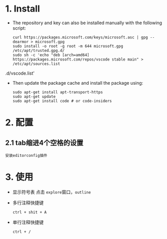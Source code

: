 
# 1. Install 
 - The repository and key can also be installed manually with the following script:
	```
    curl https://packages.microsoft.com/keys/microsoft.asc | gpg --dearmor > microsoft.gpg
    sudo install -o root -g root -m 644 microsoft.gpg /etc/apt/trusted.gpg.d/
    sudo sh -c 'echo "deb [arch=amd64] https://packages.microsoft.com/repos/vscode stable main" > /etc/apt/sources.list
    ```
.d/vscode.list'

 - Then update the package cache and install the package using:
	```
    sudo apt-get install apt-transport-https
    sudo apt-get update
    sudo apt-get install code # or code-insiders
    ```
# 2. 配置
## 2.1 tab缩进4个空格的设置

    安装editorconfig插件
    
# 3. 使用    

 - 显示符号表
	点击 `explore`窗口，`outline`
	
 - 多行注释快捷键
	```
    ctrl + shit + A	 
	```
 - 单行注释快捷键
	```
    ctrl + /
	```
<!--stackedit_data:
eyJoaXN0b3J5IjpbMTA2NjI5MTcyLC0xNzIzMzE3NTMyLDI2Nz
A1ODAwMyw2MTIzNDM1MzEsLTU5ODg3NTAzMiw3MzA5OTgxMTZd
fQ==
-->